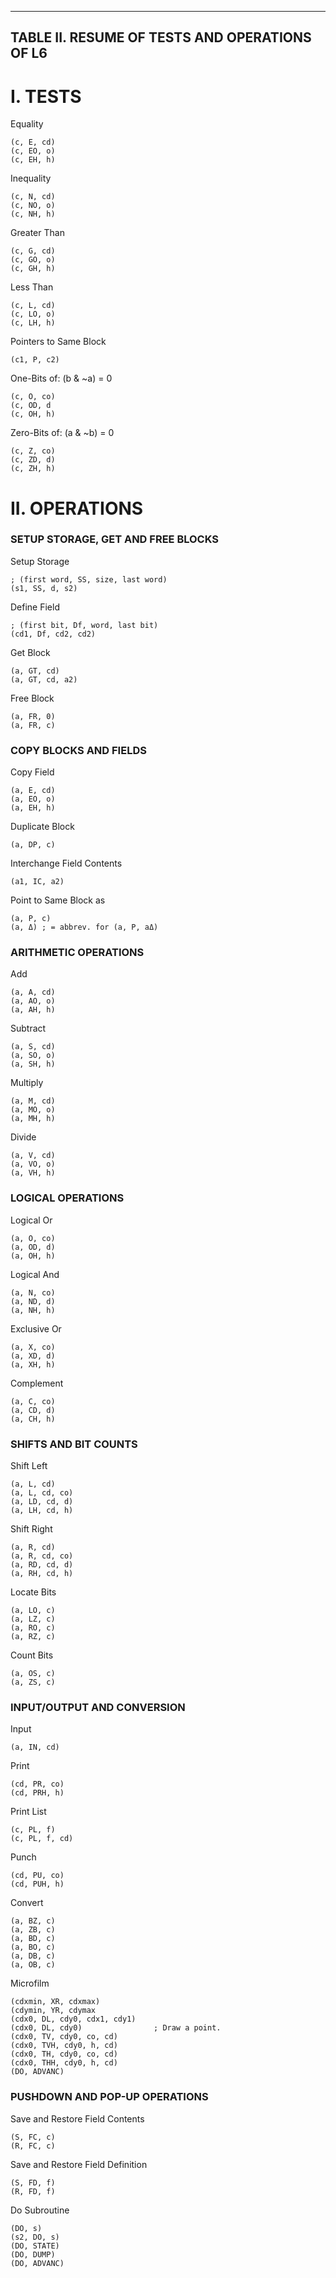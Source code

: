 ------------------------------------------------
TABLE II. RESUME OF TESTS AND OPERATIONS OF L6
------------------------------------------------

# I. TESTS

Equality
```l6
(c, E, cd)
(c, EO, o)
(c, EH, h)
```

Inequality
```l6
(c, N, cd)
(c, NO, o)
(c, NH, h)
```

Greater Than
```l6
(c, G, cd)
(c, GO, o)
(c, GH, h)
```

Less Than
```l6
(c, L, cd)
(c, LO, o)
(c, LH, h)
```


Pointers to
Same Block
```l6
(c1, P, c2)
```

One-Bits of: (b & ~a) = 0
```l6
(c, O, co)
(c, OD, d
(c, OH, h)
```

Zero-Bits of: (a & ~b) = 0
```l6
(c, Z, co)
(c, ZD, d)
(c, ZH, h)
```

# II. OPERATIONS
### SETUP STORAGE, GET AND FREE BLOCKS

Setup Storage
```l6
; (first word, SS, size, last word)
(s1, SS, d, s2)
```

Define Field
```l6
; (first bit, Df, word, last bit)
(cd1, Df, cd2, cd2)
```

Get Block
```l6
(a, GT, cd)
(a, GT, cd, a2)
```

Free Block
```l6
(a, FR, 0)
(a, FR, c)
```

### COPY BLOCKS AND FIELDS

Copy Field
```l6
(a, E, cd)
(a, EO, o)
(a, EH, h)
```

Duplicate Block
```l6
(a, DP, c)
```

Interchange Field Contents
```l6
(a1, IC, a2)
```

Point to Same Block as
```l6
(a, P, c)
(a, Δ) ; = abbrev. for (a, P, aΔ)
```

### ARITHMETIC OPERATIONS

Add
```l6
(a, A, cd)
(a, AO, o)
(a, AH, h)
```

Subtract
```l6
(a, S, cd)
(a, SO, o)
(a, SH, h)
```

Multiply
```l6
(a, M, cd)
(a, MO, o)
(a, MH, h)
```

Divide
```l6
(a, V, cd)
(a, VO, o)
(a, VH, h)
```

### LOGICAL OPERATIONS

Logical Or
```l6
(a, O, co)
(a, OD, d)
(a, OH, h)
```

Logical And
```l6
(a, N, co)
(a, ND, d)
(a, NH, h)
```

Exclusive Or
```l6
(a, X, co)
(a, XD, d)
(a, XH, h)
```

Complement
```l6
(a, C, co)
(a, CD, d)
(a, CH, h)
```

### SHIFTS AND BIT COUNTS

Shift Left
```l6
(a, L, cd)
(a, L, cd, co)
(a, LD, cd, d)
(a, LH, cd, h)
```

Shift Right
```l6
(a, R, cd)
(a, R, cd, co)
(a, RD, cd, d)
(a, RH, cd, h)
```

Locate Bits
```l6
(a, LO, c)
(a, LZ, c)
(a, RO, c)
(a, RZ, c)
```

Count Bits
```l6
(a, OS, c)
(a, ZS, c)
```

### INPUT/OUTPUT AND CONVERSION

Input
```l6
(a, IN, cd)
```

Print
```l6
(cd, PR, co)
(cd, PRH, h)
```

Print List
```l6
(c, PL, f)
(c, PL, f, cd)
```

Punch
```l6
(cd, PU, co)
(cd, PUH, h)
```

Convert
```l6
(a, BZ, c)
(a, ZB, c)
(a, BD, c)
(a, BO, c)
(a, DB, c)
(a, OB, c)
```

Microfilm
```l6
(cdxmin, XR, cdxmax)
(cdymin, YR, cdymax
(cdx0, DL, cdy0, cdx1, cdy1)
(cdx0, DL, cdy0)                ; Draw a point. 
(cdx0, TV, cdy0, co, cd)
(cdx0, TVH, cdy0, h, cd)
(cdx0, TH, cdy0, co, cd)
(cdx0, THH, cdy0, h, cd)
(DO, ADVANC)
```

### PUSHDOWN AND POP-UP OPERATIONS

Save and
Restore Field
Contents
```l6
(S, FC, c)
(R, FC, c)
```

Save and
Restore Field
Definition
```l6
(S, FD, f)
(R, FD, f)
```

Do Subroutine
```l6
(DO, s)
(s2, DO, s)
(DO, STATE)
(DO, DUMP)
(DO, ADVANC)
```
